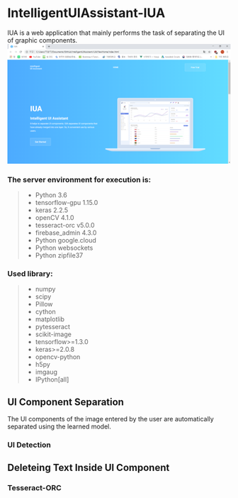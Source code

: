 # IntelligentUIAssistant-IUA
IUA is a web application that mainly performs the task of separating the UI of graphic components.<br>
![main_screen](./image/img1.png)
### The server environment for execution is:<br>
> * Python 3.6<br>
> * tensorflow-gpu 1.15.0<br>
> * keras 2.2.5<br>
> * openCV 4.1.0<br>
> * tesseract-orc v5.0.0<br>
> * firebase_admin 4.3.0<br>
> * Python google.cloud<br>
> * Python websockets<br>
> * Python zipfile37<br>
### Used library:<br>
> * numpy<br>
> * scipy<br>
> * Pillow<br>
> * cython<br>
> * matplotlib<br>
> * pytesseract<br>
> * scikit-image<br>
> * tensorflow>=1.3.0<br>
> * keras>=2.0.8<br>
> * opencv-python<br>
> * h5py<br>
> * imgaug<br>
> * IPython[all]<br>
## UI Component Separation
The UI components of the image entered by the user are automatically separated using the learned model.
### UI Detection<br>

## Deleteing Text Inside UI Component
### Tesseract-ORC


